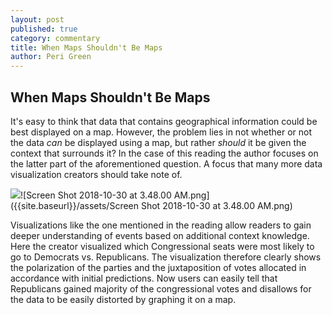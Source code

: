 ```yaml
---
layout: post
published: true
category: commentary
title: When Maps Shouldn't Be Maps
author: Peri Green
---
```

## When Maps Shouldn't Be Maps

It's easy to think that data that contains geographical information could be best displayed on a map. However, the problem lies in not whether or not the data _can_ be displayed using a map, but rather _should_ it be given the context that surrounds it? In the case of this reading the author focuses on the latter part of the aforementioned question. A focus that many more data visualization creators should take note of. 

![]({{site.baseurl}}/assets/Screen%20Shot%202018-10-30%20at%203.48.00%20AM.png)![Screen Shot 2018-10-30 at 3.48.00 AM.png]({{site.baseurl}}/assets/Screen Shot 2018-10-30 at 3.48.00 AM.png)

Visualizations like the one mentioned in the reading allow readers to gain deeper understanding of events based on additional context knowledge. Here the creator visualized which Congressional seats were most likely to go to Democrats vs. Republicans. The visualization therefore clearly shows the polarization of the parties and the juxtaposition of votes allocated in accordance with initial predictions. Now users can easily tell that Republicans gained majority of the congressional votes and disallows for the data to be easily distorted by graphing it on a map. 
